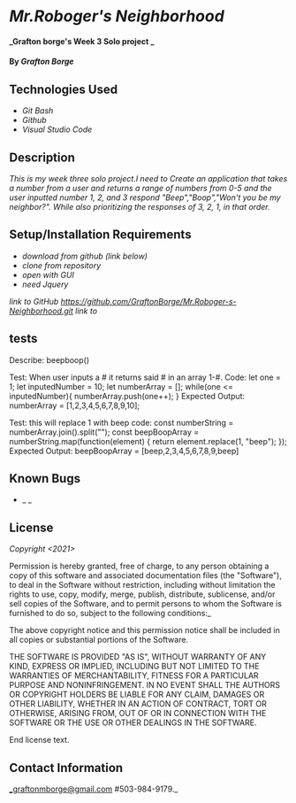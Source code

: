 

# _Mr.Roboger's Neighborhood_

#### _Grafton borge's Week 3 Solo project _

#### By _**Grafton Borge**_

## Technologies Used

* _Git Bash_
* _Github_
* _Visual Studio Code_

## Description

_This is my week three solo project.I need to Create an application that takes a number from a user and returns a range of numbers from 0-5 and the user inputted number 1, 2, and 3 respond "Beep","Boop","Won't you be my neighbor?". While also prioritizing the responses of 3, 2, 1, in that order._

## Setup/Installation Requirements

* _download from github (link below)_
* _clone from repository_
* _open with GUI_
* _need Jquery_

_link to GitHub https://github.com/GraftonBorge/Mr.Roboger-s-Neighborhood.git_
_link to_

## tests

Describe: beepboop()

  Test: When user inputs a # it returns said # in an array 1-#.
  Code: let one = 1;
        let inputedNumber = 10;
        let numberArray = [];
        while(one <= inputedNumber){
          numberArray.push(one++);
        }
  Expected Output: numberArray = [1,2,3,4,5,6,7,8,9,10];

  Test: this will replace 1 with beep
  code: const numberString = numberArray.join().split("");
        const beepBoopArray = numberString.map(function(element) {
        return element.replace(1, "beep");
        });
  Expected Output: beepBoopArray = [beep,2,3,4,5,6,7,8,9,beep]


## Known Bugs

* _ _

## License

_Copyright <2021> <Grafton Borge>_

Permission is hereby granted, free of charge, to any person obtaining a copy of this software and associated documentation files (the "Software"), to deal in the Software without restriction, including without limitation the rights to use, copy, modify, merge, publish, distribute, sublicense, and/or sell copies of the Software, and to permit persons to whom the Software is furnished to do so, subject to the following conditions:_

The above copyright notice and this permission notice shall be included in all copies or substantial portions of the Software.

THE SOFTWARE IS PROVIDED "AS IS", WITHOUT WARRANTY OF ANY KIND, EXPRESS OR IMPLIED, INCLUDING BUT NOT LIMITED TO THE WARRANTIES OF MERCHANTABILITY, FITNESS FOR A PARTICULAR PURPOSE AND NONINFRINGEMENT. IN NO EVENT SHALL THE AUTHORS OR COPYRIGHT HOLDERS BE LIABLE FOR ANY CLAIM, DAMAGES OR OTHER LIABILITY, WHETHER IN AN ACTION OF CONTRACT, TORT OR OTHERWISE, ARISING FROM, OUT OF OR IN CONNECTION WITH THE SOFTWARE OR THE USE OR OTHER DEALINGS IN THE SOFTWARE.

End license text.

## Contact Information

_graftonmborge@gmail.com #503-984-9179._
